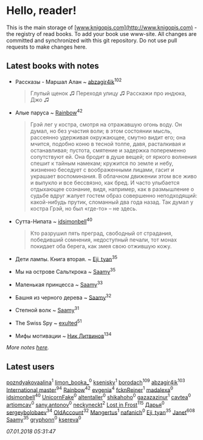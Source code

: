 # Hello, reader!
This is the main storage of [www.knigopis.com](http://www.knigopis.com) - the registry of read books.
To add your book use www-site. All changes are committed and synchronized with this git repository.
Do not use pull requests to make changes here.


## Latest books with notes
* Рассказы - Маршал Алан ~ [abzagir4ik](users/362/3621623-vkontakte)<sup>102</sup>
    > Глупый щенок ♫
    > Переходя улицу ♫
    > Расскажи про индюка, Джо ♫

* Алые паруса ~ [Rainbow](users/109/109787328219839805802-google)<sup>42</sup>
    > Грэй лег у костра, смотря на отражавшую огонь воду. Он думал, но без участия воли; в этом состоянии мысль, рассеянно удерживая окружающее, смутно видит его; она мчится, подобно коню в тесной толпе, давя, расталкивая и останавливая; пустота, смятение и задержка попеременно сопутствуют ей. Она бродит в душе вещей; от яркого волнения спешит к тайным намекам; кружится по земле и небу, жизненно беседует с воображенными лицами, гасит и украшает воспоминания. В облачном движении этом все живо и выпукло и все бессвязно, как бред. И часто улыбается отдыхающее сознание, видя, например, как в размышление о судьбе вдруг жалует гостем образ совершенно неподходящий: какой-нибудь прутик, сломанный два года назад. Так думал у костра Грэй, но был «где-то» – не здесь.

* Сутта-Нипата ~ [idsimonbell](users/380/380554090-vkontakte)<sup>40</sup>
    > Кто разрушил пять преград, свободный от страдания, победивший сомнения, недоступный печали, тот монах покидает оба берега, как змея свою отжившую кожу.

* Дети лампы. Книга вторая. ~ [Eji_tyan](users/235/2352103981-twitter)<sup>35</sup>

* Мы на острове Сальткрока ~ [Saamy](users/115/115226508-vkontakte)<sup>35</sup>

* Маленькая принцесса ~ [Saamy](users/115/115226508-vkontakte)<sup>33</sup>

* Башня из черного дерева ~ [Saamy](users/115/115226508-vkontakte)<sup>32</sup>

* Степной волк ~ [Saamy](users/115/115226508-vkontakte)<sup>31</sup>

* The Swiss Spy ~ [exulted](users/100/100599204551896265722-google)<sup>51</sup>

* Мифы мотивации ~ [Ник Литвинов](users/241/241974816-vkontakte)<sup>134</sup>


_More notes [here](latest_books_with_notes.md)._


## Latest users
[pozndyakovaalina](users/228/228787647-vkontakte)<sup>1</sup> 
[limon_booka_](users/274/2745958281-twitter)<sup>0</sup> 
[ksenisky](users/206/2060252005-instagram)<sup>1</sup> 
[borodach](users/157/15706320-vkontakte)<sup>109</sup> 
[abzagir4ik](users/362/3621623-vkontakte)<sup>103</sup> 
[International master](users/741/74140988-vkontakte)<sup>94</sup> 
[Rainbow](users/109/109787328219839805802-google)<sup>42</sup> 
[evgenia](users/100/100004430323900-facebook)<sup>4</sup> 
[fcknReiner](users/117/117562645015612287623-google)<sup>1</sup> 
[madalexa](users/176/176370773-vkontakte)<sup>0</sup> 
[idsimonbell](users/380/380554090-vkontakte)<sup>40</sup> 
[UnicornFake](users/564/564002671-yandex)<sup>0</sup> 
[altentaller](users/980/98069379-vkontakte)<sup>0</sup> 
[shikahoho](users/202/202162941-vkontakte)<sup>0</sup> 
[gazazazinur](users/319/319410539-vkontakte)<sup>1</sup> 
[cavtea](users/450/4502457-vkontakte)<sup>0</sup> 
[artiomcav](users/385/385296589-twitter)<sup>0</sup> 
[sany.antonov](users/156/156804951-vkontakte)<sup>0</sup> 
[neckyneckt](users/383/383474965-vkontakte)<sup>2</sup> 
[Lost in Frost](users/103/103293621948650602575-google)<sup>115</sup> 
[Дарья](users/271/271743161-vkontakte)<sup>0</sup> 
[sergeybolobaev](users/112/112205967961310617540-google)<sup>34</sup> 
[OldAccount](users/379/37918255-vkontakte)<sup>32</sup> 
[Mangertus](users/156/15649404-vkontakte)<sup>1</sup> 
[nafanich](users/179/1797483-vkontakte)<sup>0</sup> 
[Eji_tyan](users/235/2352103981-twitter)<sup>35</sup> 
[Janet](users/108/108113656204404967440-google)<sup>608</sup> 
[Saamy](users/115/115226508-vkontakte)<sup>35</sup> 
[gryphonn](users/158/1582848-vkontakte)<sup>0</sup> 
[ksereva](users/197/197412456-vkontakte)<sup>0</sup> 


_07.01.2018 05:31:47_
